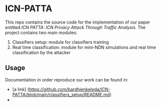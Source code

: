 # ICN-PATTA

This repo contains the source code for the implementation of our paper entitled *ICN PATTA: ICN Privacy Attack Through Traffic Analysis*.
The project contains two main modules:
1. Classifiers setup: module for classifiers training
2. Real time classification: module for mini-NDN simulations and real time classification by the attacker

## Usage
Documentation in order reproduce our work can be found in:
- [a link] (https://github.com/bardhienkeleda/ICN-PATTA/blob/main/classifiers_setup/README.md)
- 
